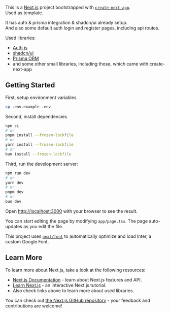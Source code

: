 This is a [Next.js](https://nextjs.org/) project bootstrapped with [`create-next-app`](https://github.com/vercel/next.js/tree/canary/packages/create-next-app).    
Used as template.

It has auth & prisma integration & shadcn/ui already setup.   
And also some default auth login and register pages, including api routes.

Used libraries:
  - [Auth.js](https://authjs.dev/)
  - [shadcn/ui](https://ui.shadcn.com/)
  - [Prisma ORM](https://www.prisma.io/)
  - and some other small libraries, including those, which came with create-next-app

## Getting Started

First, setup environment variables

```bash
cp .env.example .env
```

Second, install dependencies

```bash
npm ci
# or
pnpm install --frozen-lockfile
# or
yarn install --frozen-lockfile
# or 
bun install --frozen-lockfile
```

Third, run the development server:

```bash
npm run dev
# or
yarn dev
# or
pnpm dev
# or
bun dev
```

Open [http://localhost:3000](http://localhost:3000) with your browser to see the result.

You can start editing the page by modifying `app/page.tsx`. The page auto-updates as you edit the file.

This project uses [`next/font`](https://nextjs.org/docs/basic-features/font-optimization) to automatically optimize and load Inter, a custom Google Font.

## Learn More

To learn more about Next.js, take a look at the following resources:

- [Next.js Documentation](https://nextjs.org/docs) - learn about Next.js features and API.
- [Learn Next.js](https://nextjs.org/learn) - an interactive Next.js tutorial.
- Also check links above to learn more about used libraries.

You can check out [the Next.js GitHub repository](https://github.com/vercel/next.js/) - your feedback and contributions are welcome!
